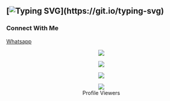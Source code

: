 ## [![Typing SVG](https://readme-typing-svg.herokuapp.com?font=Rockstar-ExtraBold&color=00FFFF&lines=Hi!!+I+am+Raveesha+Shaminda.;I'm+currently+learning+JAVASCRIPT.)](https://git.io/typing-svg)
<h3>Connect With Me</h3>

<a href="https://api.whatsapp.com/send?phone=94756024770&text=Hello!!!">Whatsapp</a><br>




<p align="center"> <a href="https://github.com/Raveesha-Shaminda"><img src="https://github-profile-trophy.vercel.app/?username=Raveesha-Shaminda&no-bg=true&no-frame=false&theme=algolia"></a><//github-readme-streak-stats.herokuapp.com?user=sanuwaofficial&theme=github-dark-blue&hide_border=false&background=DDD9DA00&stroke=00AEFF&fire=00AEFF&ring=00AEFF&currStreakNum=00AEFF&currStreakLabel=00AEFF&sideLabels=00AEFF&dates=00AEFF&sideNums=00AEFF"></a></p>
<p align="center"> <a href="https://github.com/Raveesha-Shaminda"><img src="https://github-readme-stats.vercel.app/api?username=Raveesha-Shaminda&theme=algolia&bg_color=DDD9DA00&text_color=00AEFF&show_icons=TRUE&icon_color=00AEFF" > </a> </p>
<p align="center"> <a href="https://github.com/Raveesha-Shaminda"><img src="https://github-readme-stats.vercel.app/api/top-langs/?username=Raveesha-Shaminda&hide=css,html&theme=algolia&bg_color=DDD9DA00&text_color=00AEFF" > </a> </p>






<div align="center"><img src="https://profile-counter.glitch.me/Raveesha-Shaminda/count.svg" /><br>Profile Viewers</div>
